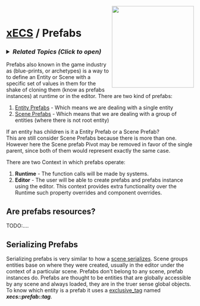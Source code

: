 <img src="https://i.imgur.com/TyjrCTS.jpg" align="right" width="220px" /><br>
# [xECS](xecs.md) / Prefabs

<h3><details><summary><i><b>Related Topics </b>(Click to open)</i></summary>

* [Component Serialization](xecs_component_serialization.md)
* [Component Properties](xecs_component_properties.md)
* [Component Typedef](xecs_component_typedef.md)
* [Scene entity references](ecs_scene_entity_references.md)
* [Scene Ranges](xecs_scene_ranges.md)
* [Scene file format, details about entities](xecs_scene_serialization_entity.md)
</details></h3>

Prefabs also known in the game industry as (blue-prints, or archetypes) is a way to to define an Entity or Scene with a specific set of values in them for the shake of cloning them (know as prefabs instances) at runtime or in the editor. There are two kind of prefabs:

1. [Entity Prefabs](xecs_prefab_entity.md) - Which means we are dealing with a single entity
2. [Scene Prefabs](xecs_prefab_scene.md) - Which means that we are dealing with a group of entities (where there is not root entity)

If an entity has children is it a Entity Prefab or a Scene Prefab?<br>
This are still consider Scene Prefabs because there is more than one. However here the Scene prefab Pivot may be removed in favor of the single parent, since both of them would represent exactly the same case.

There are two Context in which prefabs operate:

1. **Runtime** - The function calls will be made by systems. 
2. **Editor** - The user will be able to create prefabs and prefabs instance using the editor. This context provides extra functionality over the Runtime such property overrides and component overrides. 

## Are prefabs resources?

TODO:....

## Serializing Prefabs

Serializing prefabs is very similar to how a [scene serializes](xecs_scene_serialization.md). Scene groups entities base on where they were created, usually in the editor under the context of a particular scene. Prefabs don't belong to any scene, prefab instances do. Prefabs are thought to be entities that are globally accessible by any scene and always loaded, they are in the truer sense global objects. To know which entity is a prefab it uses a [exclusive_tag](xecs_component_type_tag.md) named ***xecs::prefab::tag***.


